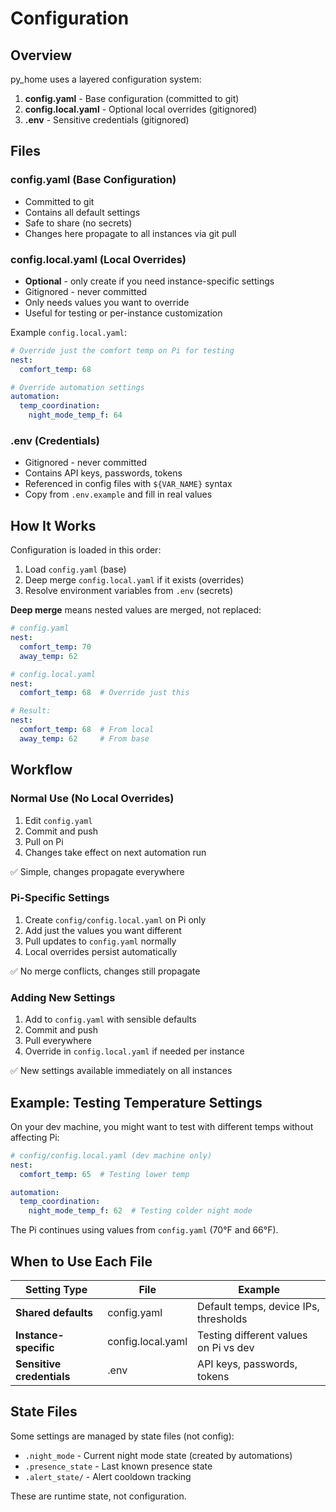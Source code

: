 # Configuration

## Overview

py_home uses a layered configuration system:

1. **config.yaml** - Base configuration (committed to git)
2. **config.local.yaml** - Optional local overrides (gitignored)
3. **.env** - Sensitive credentials (gitignored)

## Files

### config.yaml (Base Configuration)
- Committed to git
- Contains all default settings
- Safe to share (no secrets)
- Changes here propagate to all instances via git pull

### config.local.yaml (Local Overrides)
- **Optional** - only create if you need instance-specific settings
- Gitignored - never committed
- Only needs values you want to override
- Useful for testing or per-instance customization

Example `config.local.yaml`:
```yaml
# Override just the comfort temp on Pi for testing
nest:
  comfort_temp: 68

# Override automation settings
automation:
  temp_coordination:
    night_mode_temp_f: 64
```

### .env (Credentials)
- Gitignored - never committed
- Contains API keys, passwords, tokens
- Referenced in config files with `${VAR_NAME}` syntax
- Copy from `.env.example` and fill in real values

## How It Works

Configuration is loaded in this order:

1. Load `config.yaml` (base)
2. Deep merge `config.local.yaml` if it exists (overrides)
3. Resolve environment variables from `.env` (secrets)

**Deep merge** means nested values are merged, not replaced:

```yaml
# config.yaml
nest:
  comfort_temp: 70
  away_temp: 62

# config.local.yaml
nest:
  comfort_temp: 68  # Override just this

# Result:
nest:
  comfort_temp: 68  # From local
  away_temp: 62     # From base
```

## Workflow

### Normal Use (No Local Overrides)
1. Edit `config.yaml`
2. Commit and push
3. Pull on Pi
4. Changes take effect on next automation run

✅ Simple, changes propagate everywhere

### Pi-Specific Settings
1. Create `config/config.local.yaml` on Pi only
2. Add just the values you want different
3. Pull updates to `config.yaml` normally
4. Local overrides persist automatically

✅ No merge conflicts, changes still propagate

### Adding New Settings
1. Add to `config.yaml` with sensible defaults
2. Commit and push
3. Pull everywhere
4. Override in `config.local.yaml` if needed per instance

✅ New settings available immediately on all instances

## Example: Testing Temperature Settings

On your dev machine, you might want to test with different temps without affecting Pi:

```yaml
# config/config.local.yaml (dev machine only)
nest:
  comfort_temp: 65  # Testing lower temp

automation:
  temp_coordination:
    night_mode_temp_f: 62  # Testing colder night mode
```

The Pi continues using values from `config.yaml` (70°F and 66°F).

## When to Use Each File

| Setting Type | File | Example |
|-------------|------|---------|
| **Shared defaults** | config.yaml | Default temps, device IPs, thresholds |
| **Instance-specific** | config.local.yaml | Testing different values on Pi vs dev |
| **Sensitive credentials** | .env | API keys, passwords, tokens |

## State Files

Some settings are managed by state files (not config):
- `.night_mode` - Current night mode state (created by automations)
- `.presence_state` - Last known presence state
- `.alert_state/` - Alert cooldown tracking

These are runtime state, not configuration.
